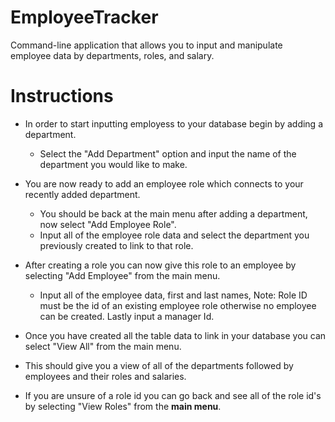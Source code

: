 # EmployeeTracker
Command-line application that allows you to input and manipulate employee data by departments, roles, and salary.

# Instructions

* In order to start inputting employess to your database begin by adding a department.
  
  * Select the "Add Department" option and input the name of the department you would like to make.

* You are now ready to add an employee role which connects to your recently added department.

  * You should be back at the main menu after adding a department, now select "Add Employee Role".
  * Input all of the employee role data and select the department you previously created to link to that role.
  
* After creating a role you can now give this role to an employee by selecting "Add Employee" from the main menu.

  * Input all of the employee data, first and last names, Note: Role ID must be the id of an existing employee role otherwise no employee can be created. Lastly input a manager Id.
  
* Once you have created all the table data to link in your database you can select "View All" from the main menu.
* This should give you a view of all of the departments followed by employees and their roles and salaries.

* If you are unsure of a role id you can go back and see all of the role id's by selecting "View Roles" from the
**main menu**.
